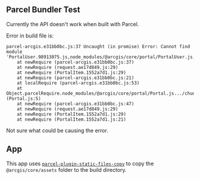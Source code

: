 ## Parcel Bundler Test

Currently the API doesn't work when built with Parcel.

Error in build file is:

```
parcel-arcgis.e31bb0bc.js:37 Uncaught (in promise) Error: Cannot find module 'PortalUser.98913075.js,node_modules/@arcgis/core/portal/PortalUser.js,PortalUser.98913075.js.map,node_modules/@arcgis/core/portal/PortalUser.js'
    at newRequire (parcel-arcgis.e31bb0bc.js:37)
    at newRequire (request.ae17d849.js:29)
    at newRequire (PortalItem.1552a7d1.js:29)
    at newRequire (parcel-arcgis.e31bb0bc.js:21)
    at localRequire (parcel-arcgis.e31bb0bc.js:53)
    at Object.parcelRequire.node_modules/@arcgis/core/portal/Portal.js.../chunks/tslib.es6.js (Portal.js:5)
    at newRequire (parcel-arcgis.e31bb0bc.js:47)
    at newRequire (request.ae17d849.js:29)
    at newRequire (PortalItem.1552a7d1.js:29)
    at newRequire (PortalItem.1552a7d1.js:21)
```

Not sure what could be causing the error.

## App

This app uses [`parcel-plugin-static-files-copy`](https://www.npmjs.com/package/parcel-plugin-static-files-copy) to copy the `@arcgis/core/assets` folder to the build directory.
